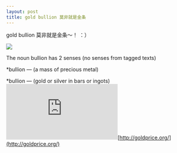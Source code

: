 ```yaml
---
layout: post
title: gold bullion 莫非就是金条
---
```


gold bullion 莫非就是金条～！ ：）

![](http://www.econbrowser.com/archives/2005/12/gold_bullion.jpg)

The noun bullion has 2 senses (no senses from tagged texts)

*bullion — (a mass of precious metal)

*bullion — (gold or silver in bars or ingots)![](http://www.goldprice.org/gold-prices/readfile.php?f=upload%2Fproducts%2F1003%2F5%2F1005.jpg)[http://goldprice.org/](http://goldprice.org/)
